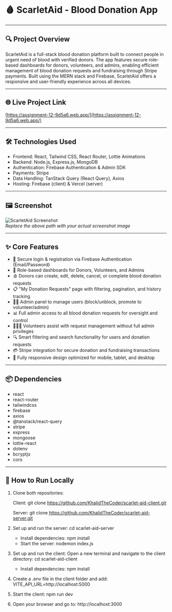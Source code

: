 # 🩸 ScarletAid - Blood Donation App

---

## 🔍 Project Overview

ScarletAid is a full-stack blood donation platform built to connect people in urgent need of blood with verified donors. The app features secure role-based dashboards for donors, volunteers, and admins, enabling efficient management of blood donation requests and fundraising through Stripe payments. Built using the MERN stack and Firebase, ScarletAid offers a responsive and user-friendly experience across all devices.

---

## 🌐 Live Project Link

[https://assignment-12-9d5a6.web.app/](https://assignment-12-9d5a6.web.app/)

---

## 🛠️ Technologies Used

- Frontend: React, Tailwind CSS, React Router, Lottie Animations  
- Backend: Node.js, Express.js, MongoDB  
- Authentication: Firebase Authentication & Admin SDK  
- Payments: Stripe  
- Data Handling: TanStack Query (React Query), Axios  
- Hosting: Firebase (client) & Vercel (server)

---

## 🖼️ Screenshot

![ScarletAid Screenshot](./path/to/screenshot.png)  
*Replace the above path with your actual screenshot image*

---

## ✨ Core Features

- 🔐 Secure login & registration via Firebase Authentication (Email/Password)  
- 👥 Role-based dashboards for Donors, Volunteers, and Admins  
- 🩸 Donors can create, edit, delete, cancel, or complete blood donation requests  
- 📋 "My Donation Requests" page with filtering, pagination, and history tracking  
- 🧑‍⚖️ Admin panel to manage users (block/unblock, promote to volunteer/admin)  
- 📊 Full admin access to all blood donation requests for oversight and control  
- 🧑‍🤝‍🧑 Volunteers assist with request management without full admin privileges  
- 🔍 Smart filtering and search functionality for users and donation requests  
- 💳 Stripe integration for secure donation and fundraising transactions  
- 📱 Fully responsive design optimized for mobile, tablet, and desktop

---

## 📦 Dependencies

- react  
- react-router 
- tailwindcss  
- firebase  
- axios  
- @tanstack/react-query  
- stripe  
- express  
- mongoose  
- lottie-react  
- dotenv  
- bcryptjs  
- cors  


---

## 🚀 How to Run Locally

1. Clone both repositories:
   
   Client:
   git clone https://github.com/KhalidTheCoder/scarlet-aid-client.git
   
   Server:
   git clone https://github.com/KhalidTheCoder/scarlet-aid-server.git

   
   
2. Set up and run the server:
    cd scarlet-aid-server
   
   - Install dependencies:
     npm install
   - Start the server:
     nodemon index.js

3. Set up and run the client:
   Open a new terminal and navigate to the client directory:
   cd scarlet-aid-client

   - Install dependencies:
     npm install
     
4. Create a .env file in the client folder and add:
   VITE_API_URL=http://localhost:5000

5. Start the client:
   npm run dev
   
5. Open your browser and go to:
   http://localhost:3000

      

   
    
    


